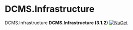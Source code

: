 # DCMS.Infrastructure
DCMS.Infrastructure
**DCMS.Infrastructure (3.1.2)**
[![NuGet](https://img.shields.io/nuget/v/DCMS.Infrastructure.svg?label=NuGet)](https://www.nuget.org/packages/DCMS.Infrastructure/3.1.2)
